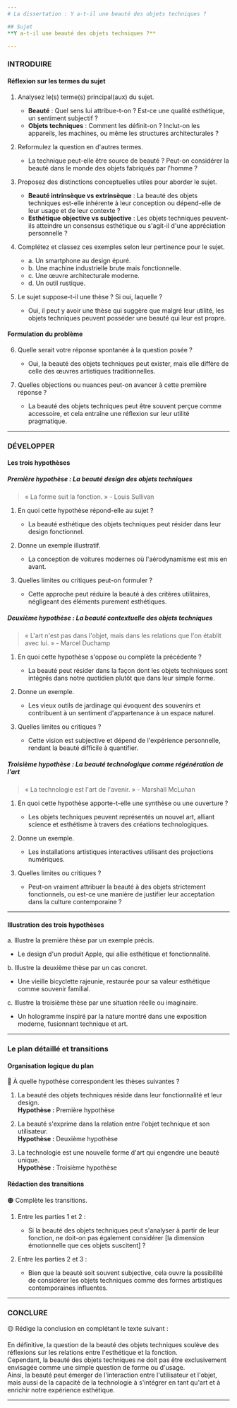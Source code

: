```yaml
---
# La dissertation : Y a-t-il une beauté des objets techniques ?

## Sujet
**Y a-t-il une beauté des objets techniques ?**

---
```


### INTRODUIRE

#### Réflexion sur les termes du sujet

1. Analysez le(s) terme(s) principal(aux) du sujet.
   - **Beauté** : Quel sens lui attribue-t-on ? Est-ce une qualité esthétique, un sentiment subjectif ?
   - **Objets techniques** : Comment les définit-on ? Inclut-on les appareils, les machines, ou même les structures architecturales ?
   
2. Reformulez la question en d'autres termes.
   - La technique peut-elle être source de beauté ? Peut-on considérer la beauté dans le monde des objets fabriqués par l'homme ?

3. Proposez des distinctions conceptuelles utiles pour aborder le sujet.
   - **Beauté intrinsèque vs extrinsèque** : La beauté des objets techniques est-elle inhérente à leur conception ou dépend-elle de leur usage et de leur contexte ?
   - **Esthétique objective vs subjective** : Les objets techniques peuvent-ils atteindre un consensus esthétique ou s'agit-il d'une appréciation personnelle ?

4. Complétez et classez ces exemples selon leur pertinence pour le sujet.
   - a. Un smartphone au design épuré. 
   - b. Une machine industrielle brute mais fonctionnelle.
   - c. Une œuvre architecturale moderne.
   - d. Un outil rustique.

5. Le sujet suppose-t-il une thèse ? Si oui, laquelle ?
   - Oui, il peut y avoir une thèse qui suggère que malgré leur utilité, les objets techniques peuvent posséder une beauté qui leur est propre.

#### Formulation du problème

6. Quelle serait votre réponse spontanée à la question posée ?
   - Oui, la beauté des objets techniques peut exister, mais elle diffère de celle des œuvres artistiques traditionnelles.

7. Quelles objections ou nuances peut-on avancer à cette première réponse ?
   - La beauté des objets techniques peut être souvent perçue comme accessoire, et cela entraîne une réflexion sur leur utilité pragmatique.

---

### DÉVELOPPER

#### Les trois hypothèses

##### Première hypothèse : La beauté design des objets techniques

> « La forme suit la fonction. » - Louis Sullivan

1. En quoi cette hypothèse répond-elle au sujet ?
   - La beauté esthétique des objets techniques peut résider dans leur design fonctionnel.

2. Donne un exemple illustratif.
   - La conception de voitures modernes où l'aérodynamisme est mis en avant.

3. Quelles limites ou critiques peut-on formuler ?
   - Cette approche peut réduire la beauté à des critères utilitaires, négligeant des éléments purement esthétiques.

##### Deuxième hypothèse : La beauté contextuelle des objets techniques

> « L'art n'est pas dans l'objet, mais dans les relations que l'on établit avec lui. » - Marcel Duchamp

1. En quoi cette hypothèse s'oppose ou complète la précédente ?
   - La beauté peut résider dans la façon dont les objets techniques sont intégrés dans notre quotidien plutôt que dans leur simple forme.

2. Donne un exemple.
   - Les vieux outils de jardinage qui évoquent des souvenirs et contribuent à un sentiment d'appartenance à un espace naturel.

3. Quelles limites ou critiques ?
   - Cette vision est subjective et dépend de l'expérience personnelle, rendant la beauté difficile à quantifier.

##### Troisième hypothèse : La beauté technologique comme régénération de l'art

> « La technologie est l'art de l'avenir. » - Marshall McLuhan

1. En quoi cette hypothèse apporte-t-elle une synthèse ou une ouverture ?
   - Les objets techniques peuvent représentés un nouvel art, alliant science et esthétisme à travers des créations technologiques.

2. Donne un exemple.
   - Les installations artistiques interactives utilisant des projections numériques.

3. Quelles limites ou critiques ?
   - Peut-on vraiment attribuer la beauté à des objets strictement fonctionnels, ou est-ce une manière de justifier leur acceptation dans la culture contemporaine ?

---

#### Illustration des trois hypothèses

a. Illustre la première thèse par un exemple précis.
   - Le design d'un produit Apple, qui allie esthétique et fonctionnalité.

b. Illustre la deuxième thèse par un cas concret.
   - Une vieille bicyclette rajeunie, restaurée pour sa valeur esthétique comme souvenir familial.

c. Illustre la troisième thèse par une situation réelle ou imaginaire.
   - Un hologramme inspiré par la nature montré dans une exposition moderne, fusionnant technique et art.

---

### Le plan détaillé et transitions

#### Organisation logique du plan

🔴 À quelle hypothèse correspondent les thèses suivantes ?

1. La beauté des objets techniques réside dans leur fonctionnalité et leur design.  
   **Hypothèse :** Première hypothèse

2. La beauté s'exprime dans la relation entre l'objet technique et son utilisateur.  
   **Hypothèse :** Deuxième hypothèse

3. La technologie est une nouvelle forme d'art qui engendre une beauté unique.  
   **Hypothèse :** Troisième hypothèse

#### Rédaction des transitions

🟠 Complète les transitions.

1. Entre les parties 1 et 2 :  
   - Si la beauté des objets techniques peut s'analyser à partir de leur fonction, ne doit-on pas également considérer [la dimension émotionnelle que ces objets suscitent] ?

2. Entre les parties 2 et 3 :  
   - Bien que la beauté soit souvent subjective, cela ouvre la possibilité de considérer les objets techniques comme des formes artistiques contemporaines influentes.

---

### CONCLURE

🟡 Rédige la conclusion en complétant le texte suivant :

En définitive, la question de la beauté des objets techniques soulève des réflexions sur les relations entre l'esthétique et la fonction.  
Cependant, la beauté des objets techniques ne doit pas être exclusivement envisagée comme une simple question de forme ou d'usage.  
Ainsi, la beauté peut émerger de l'interaction entre l'utilisateur et l'objet, mais aussi de la capacité de la technologie à s'intégrer en tant qu'art et à enrichir notre expérience esthétique.

---